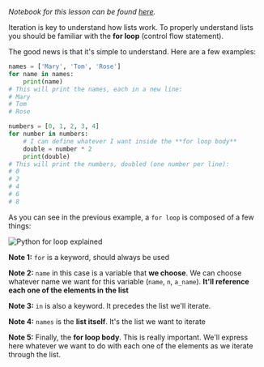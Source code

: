 <i>Notebook for this lesson can be found [here](https://github.com/rmotr-curriculum/base-python-curriculum/blob/master/unit-7-collections-part-1/lesson-24-iterating-lists/Iterating%20Lists).</i>

Iteration is key to understand how lists work. To properly understand lists you should be familiar with the **for loop** (control flow statement).

The good news is that it's simple to understand. Here are a few examples:
```python
names = ['Mary', 'Tom', 'Rose']
for name in names:
    print(name)
# This will print the names, each in a new line:
# Mary
# Tom
# Rose

numbers = [0, 1, 2, 3, 4]
for number in numbers:
    # I can define whatever I want inside the **for loop body**
    double = number * 2
    print(double)
# This will print the numbers, doubled (one number per line):
# 0
# 2
# 4
# 6
# 8
```
As you can see in the previous example, a `for loop` is composed of a few things:

![Python for loop explained](https://cloud.githubusercontent.com/assets/872296/20549004/261aac18-b107-11e6-8ff0-1e8ef783f737.png)

**Note 1:** `for` is a keyword, should always be used

**Note 2:** `name` in this case is a variable that **we choose**. We can choose whatever name we want for this variable (`name`, `n`, `a_name`). **It'll reference each one of the elements in the list**

**Note 3:** `in` is also a keyword. It precedes the list we'll iterate.

**Note 4:** `names` is the **list itself**. It's the list we want to iterate

**Note 5:** Finally, the **for loop body**. This is really important. We'll express here whatever we want to do with each one of the elements as we iterate through the list.
